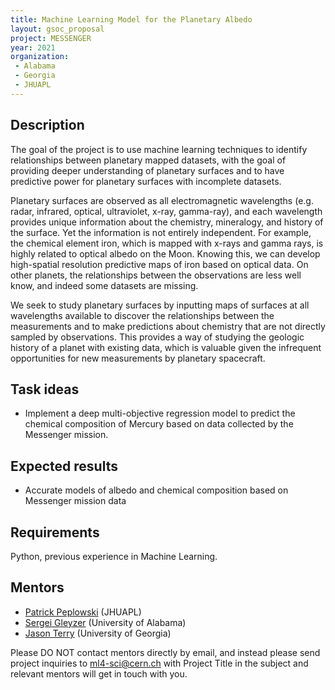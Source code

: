 ```yaml
---
title: Machine Learning Model for the Planetary Albedo
layout: gsoc_proposal
project: MESSENGER
year: 2021
organization:
 - Alabama
 - Georgia
 - JHUAPL
---
```


## Description

The goal of the project is to use machine learning techniques to identify relationships between planetary mapped datasets, with the goal of providing deeper understanding of planetary surfaces and to have predictive power for planetary surfaces with incomplete datasets.

Planetary surfaces are observed as all electromagnetic wavelengths (e.g. radar, infrared, optical, ultraviolet, x-ray, gamma-ray), and each wavelength provides unique information about the chemistry, mineralogy, and history of the surface. Yet the information is not entirely independent. For example, the chemical element iron, which is mapped with x-rays and gamma rays, is highly related to optical albedo on the Moon. Knowing this, we can develop high-spatial resolution predictive maps of iron based on optical data. On other planets, the relationships between the observations are less well know, and indeed some datasets are missing.

We seek to study planetary surfaces by inputting maps of surfaces at all wavelengths available to discover the relationships between the measurements and to make predictions about chemistry that are not directly sampled by observations. This provides a way of studying the geologic history of a planet with existing data, which is valuable given the infrequent opportunities for new measurements by planetary spacecraft.

## Task ideas
  * Implement a deep multi-objective regression model to predict the chemical composition of Mercury based on data collected by the Messenger mission.

## Expected results
  * Accurate models of albedo and chemical composition based on Messenger mission data
   
## Requirements 
Python, previous experience in Machine Learning. 


## Mentors

  * [Patrick Peplowski](mailto:Patrick.Peplowski@jhuapl.edu) (JHUAPL)
  * [Sergei Gleyzer](mailto:sergei@cern.ch) (University of Alabama)
  * [Jason Terry](mailto:jpterry@uga.edu) (University of Georgia)
 
Please DO NOT contact mentors directly by email, and instead please send project inquiries to [ml4-sci@cern.ch](mailto:ml4-sci@cern.ch) with Project Title in the subject and relevant mentors will get in touch with you. 

